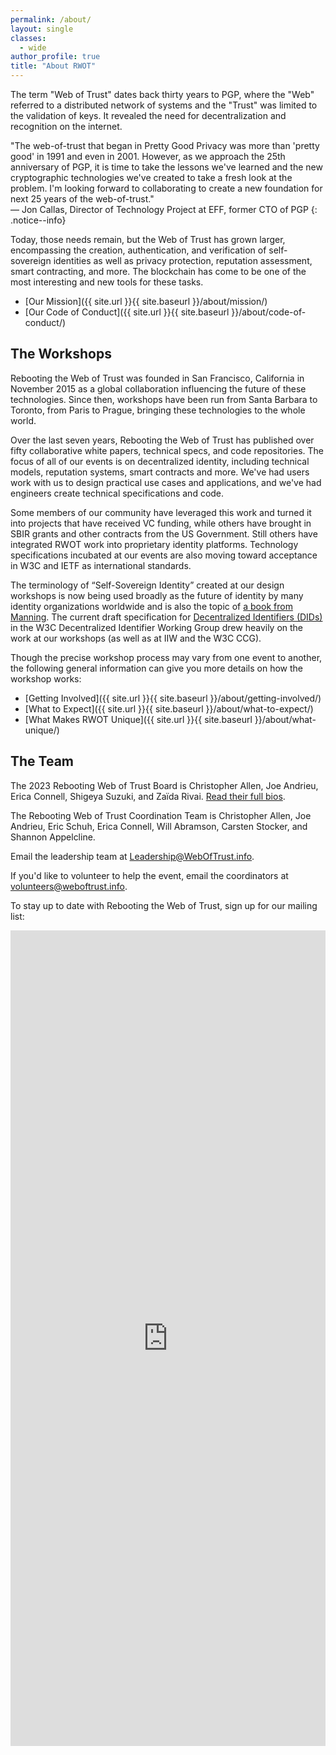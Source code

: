 ```yaml
---
permalink: /about/
layout: single
classes:
  - wide
author_profile: true
title: "About RWOT"
---
```


The term "Web of Trust" dates back thirty years to PGP, where the "Web" referred to a distributed network of systems and the "Trust" was limited to the validation of keys. It revealed the need for decentralization and recognition on the internet.

"The web-of-trust that began in Pretty Good Privacy was more than 'pretty good' in 1991 and even in 2001. However, as we approach the 25th anniversary of PGP, it is time to take the lessons we've learned and the new cryptographic technologies we've created to take a fresh look at the problem. I'm looking forward to collaborating to create a new foundation for next 25 years of the web-of-trust." <br>— Jon Callas, Director of Technology Project at EFF, former CTO of PGP
{: .notice--info}

Today, those needs remain, but the Web of Trust has grown larger, encompassing the creation, authentication, and verification of self-sovereign identities as well as privacy protection, reputation assessment, smart contracting, and more. The blockchain has come to be one of the most interesting and new tools for these tasks.

* [Our Mission]({{ site.url }}{{ site.baseurl }}/about/mission/)
* [Our Code of Conduct]({{ site.url }}{{ site.baseurl }}/about/code-of-conduct/)

## The Workshops

Rebooting the Web of Trust was founded in San Francisco, California in November 2015 as a global collaboration influencing the future of these technologies. Since then, workshops have been run from Santa Barbara to Toronto, from Paris to Prague, bringing these technologies to the whole world.

Over the last seven years, Rebooting the Web of Trust has published over fifty collaborative white papers, technical specs, and code repositories. The focus of all of our events is on decentralized identity, including technical models, reputation systems, smart contracts and more. We've had users work with us to design practical use cases and applications, and we've had engineers create technical specifications and code.

Some members of our community have leveraged this work and turned it into projects that have received VC funding, while others have brought in SBIR grants and other contracts from the US Government. Still others have integrated RWOT work into proprietary identity platforms. Technology specifications incubated at our events are also moving toward acceptance in W3C and IETF as international standards. 

The terminology of “Self-Sovereign Identity” created at our design workshops is now being used broadly as the future of identity by many identity organizations worldwide and is also the topic of [a book from Manning](https://www.manning.com/books/self-sovereign-identity). The current draft specification for [Decentralized Identifiers (DIDs)](https://w3.org/TR/did-core) in the W3C Decentralized Identifier Working Group drew heavily on the work at our workshops (as well as at IIW and the W3C CCG).

Though the precise workshop process may vary from one event to another, the following general information can give you more details on how the workshop works:

* [Getting Involved]({{ site.url }}{{ site.baseurl }}/about/getting-involved/)
* [What to Expect]({{ site.url }}{{ site.baseurl }}/about/what-to-expect/)
* [What Makes RWOT Unique]({{ site.url }}{{ site.baseurl }}/about/what-unique/)

## The Team

The 2023 Rebooting Web of Trust Board is Christopher Allen, Joe Andrieu, Erica Connell, Shigeya Suzuki, and Zaïda Rivai. [Read their full bios](/about/board/).

The Rebooting Web of Trust Coordination Team is Christopher Allen, Joe Andrieu, Eric Schuh, Erica Connell, Will Abramson, Carsten Stocker, and Shannon Appelcline.

Email the leadership team at [Leadership@WebOfTrust.info](mailto:Leadership@WebOfTrust.info).

If you'd like to volunteer to help the event, email the coordinators at [volunteers@weboftrust.info](volunteers@weboftrust.info).

To stay up to date with Rebooting the Web of Trust, sign up for our mailing list:

<iframe width="100%" height="1305" src="https://59205a95.sibforms.com/serve/MUIEAMa9QCOyvpa_cUdtxIWwrVYAMxSdzJii2EQnBmzBNmYj9mTJG8EjL_IV8CXL9dRcwVqnWeBM4CdBd_jIkLQ1onNduXHFQFAGdnSyg_0pkTjUA_tV2vNetxSoqkmPRU8CyXZ-OUy9n1eAd0gLEUZzjM2BJ-1_vZnXZKCaketLP4qijKWA3PL35xRVPx3eQ3q7dCiW6HAyO-S2" frameborder="0" scrolling="auto" allowfullscreen style="display: block;margin-left: auto;margin-right: auto;max-width: 100%;"></iframe>

